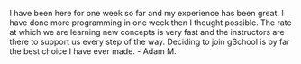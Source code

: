 I have been here for one week so far and my experience has been great. I have
done more programming in one week then I thought possible. The rate at which
we are learning new concepts is very fast and the instructors are there to
support us every step of the way. Deciding to join gSchool is by far the best
choice I have ever made. - Adam M.

